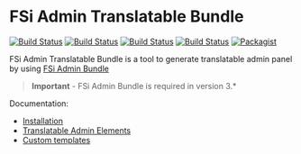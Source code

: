 # FSi Admin Translatable Bundle

[![Build Status](https://img.shields.io/travis/fsi-open/admin-translatable-bundle/master.svg)](https://travis-ci.org/fsi-open/admin-translatable-bundle)
[![Build Status](https://img.shields.io/travis/fsi-open/admin-translatable-bundle/2.1.svg)](https://travis-ci.org/fsi-open/admin-translatable-bundle)
[![Build Status](https://img.shields.io/travis/fsi-open/admin-translatable-bundle/2.0.svg)](https://travis-ci.org/fsi-open/admin-translatable-bundle)
[![Build Status](https://img.shields.io/travis/fsi-open/admin-translatable-bundle/1.0.svg)](https://travis-ci.org/fsi-open/admin-translatable-bundle)
[![Packagist](https://img.shields.io/packagist/v/fsi/admin-translatable-bundle.svg)](https://packagist.org/packages/fsi/admin-translatable-bundle)

FSi Admin Translatable Bundle is a tool to generate translatable admin panel by using [FSi Admin Bundle](https://github.com/fsi-open/admin-bundle)

> **Important** - FSi Admin Bundle is required in version 3.*

Documentation:

- [Installation](Resources/doc/installation.md)
- [Translatable Admin Elements](Resources/doc/admin_element.md)
- [Custom templates](Resources/doc/templates.md)
